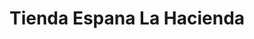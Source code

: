 ---
title: "Tienda Espana La Hacienda"
url: /tar-heel/tienda-espana-la-hacienda/
shop: convenience
---